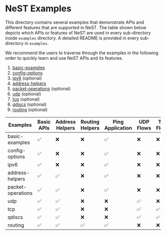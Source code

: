 # NeST Examples

This directory contains several examples that demonstrate APIs and different
features that are supported in NeST. The table shown below depicts which APIs or
features of NeST are used in every sub-directory inside `examples` directory.
A detailed README is provided in every sub-directory in `examples`.

We recommend the users to traverse through the examples in the following order
to quickly learn and use NeST APIs and its features.

1. [basic-examples](./basic-examples/README.md)
2. [config-options](./config-options/README.md)
3. [ipv6](./ipv6/README.md) (optional)
4. [address-helpers](./address-helpers/README.md)
5. [packet-operations](./packet-operations/README.md) (optional)
6. [udp](./udp/README.md) (optional)
7. [tcp](./tcp/README.md) (optional)
8. [qdiscs](./tcp/README.md) (optional)
9. [routing](./routing/README.md) (optional)

| Examples          | Basic APIs         | Address Helpers    | Routing Helpers    | Ping Application   | UDP Flows          | TCP Flows          |
|-------------------|--------------------|--------------------|--------------------|--------------------|--------------------|--------------------|
| basic-examples    | :white_check_mark: | :x:                | :x:                | :white_check_mark: | :x:                | :x:                |
| config-options    | :white_check_mark: | :x:                | :x:                | :white_check_mark: | :x:                | :x:                |
| ipv6              | :white_check_mark: | :x:                | :x:                | :white_check_mark: | :x:                | :x:                |
| address-helpers   | :white_check_mark: | :white_check_mark: | :x:                | :white_check_mark: | :x:                | :x:                |
| packet-operations | :white_check_mark: | :white_check_mark: | :x:                | :white_check_mark: | :x:                | :x:                |
| udp               | :white_check_mark: | :white_check_mark: | :x:                | :x:                | :white_check_mark: | :x: |
| tcp               | :white_check_mark: | :white_check_mark: | :x:                | :x:                | :white_check_mark: | :white_check_mark: |
| qdiscs               | :white_check_mark: | :white_check_mark: | :x:                | :x:                | :white_check_mark: | :white_check_mark: |
| routing           | :white_check_mark: | :white_check_mark: | :white_check_mark: | :white_check_mark: | :x:                | :x:                |
